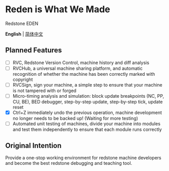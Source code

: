 # Reden is What We Made

Redstone EDEN

**English** | [简体中文](./README.zh-CN.md)

## Planned Features

- [ ] RVC, Redstone Version Control, machine history and diff analysis
- [ ] RVCHub, a universal machine sharing platform, and automatic recognition of whether the machine has been correctly marked with copyright
- [ ] RVCSign, sign your machine, a simple step to ensure that your machine is not tampered with or forged
- [ ] Micro-timing analysis and simulation: block update breakpoints (NC, PP, CU, BE), BED debugger, step-by-step update, step-by-step tick, update reset
- [x] Ctrl+Z immediately undo the previous operation, machine development no longer needs to be backed up! (Waiting for more testing)
- [ ] Automated unit testing of machines, divide your machine into modules and test them independently to ensure that each module runs correctly

## Original Intention

Provide a one-stop working environment for redstone machine developers and become the best redstone debugging and teaching tool.
